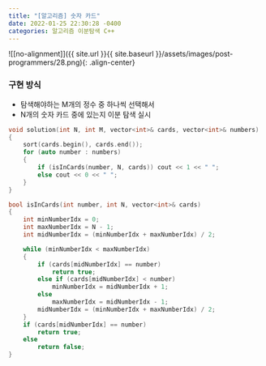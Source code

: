 ```yaml
---
title: "[알고리즘] 숫자 카드"
date: 2022-01-25 22:30:28 -0400
categories: 알고리즘 이분탐색 C++
---
```


![[no-alignment]]({{ site.url }}{{ site.baseurl }}/assets/images/post-programmers/28.png){: .align-center}

### 구현 방식

- 탐색해야하는 M개의 정수 중 하나씩 선택해서
- N개의 숫자 카드 중에 있는지 이분 탐색 실시

```cpp
void solution(int N, int M, vector<int>& cards, vector<int>& numbers)
{
    sort(cards.begin(), cards.end());
    for (auto number : numbers)
    {
        if (isInCards(number, N, cards)) cout << 1 << " ";
        else cout << 0 << " ";
    }
}

bool isInCards(int number, int N, vector<int>& cards)
{
    int minNumberIdx = 0;
    int maxNumberIdx = N - 1;
    int midNumberIdx = (minNumberIdx + maxNumberIdx) / 2;

    while (minNumberIdx < maxNumberIdx)
    {
        if (cards[midNumberIdx] == number)
            return true;
        else if (cards[midNumberIdx] < number)
            minNumberIdx = midNumberIdx + 1;
        else
            maxNumberIdx = midNumberIdx - 1;
        midNumberIdx = (minNumberIdx + maxNumberIdx) / 2;
    }
    if (cards[midNumberIdx] == number)
        return true;
    else
        return false;
}
```